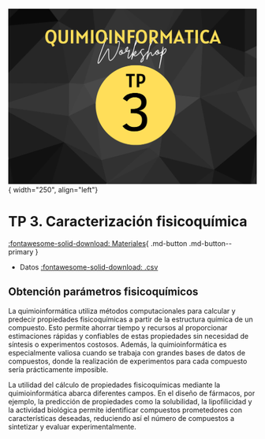 ![Banner](img/5.png){ width="250", align="left"}

# **TP 3**. Caracterización fisicoquímica 

[:fontawesome-solid-download: Materiales](https://drive.google.com/file/d/1EY_H0N262KwXXhEJQwc_ejARw5o_kVO1/view?usp=sharing){ .md-button .md-button--primary }

<!--
Este es el botón para decargar materiales, en (#) hay que agregar el link correspondiente.
-->

* Datos [:fontawesome-solid-download: .csv](https://drive.google.com/file/d/1x-tgkBqvDYFvQdd1PsCghT9Umtyo76F_/view?usp=drive_link)

## Obtención parámetros fisicoquímicos

La quimioinformática utiliza métodos computacionales para calcular y predecir propiedades fisicoquímicas a partir de la estructura química de un compuesto. Esto permite ahorrar tiempo y recursos al proporcionar estimaciones rápidas y confiables de estas propiedades sin necesidad de síntesis o experimentos costosos. Además, la quimioinformática es especialmente valiosa cuando se trabaja con grandes bases de datos de compuestos, donde la realización de experimentos para cada compuesto sería prácticamente imposible.

La utilidad del cálculo de propiedades fisicoquímicas mediante la quimioinformática abarca diferentes campos. En el diseño de fármacos, por ejemplo, la predicción de propiedades como la solubilidad, la lipofilicidad y la actividad biológica permite identificar compuestos prometedores con características deseadas, reduciendo así el número de compuestos a sintetizar y evaluar experimentalmente.